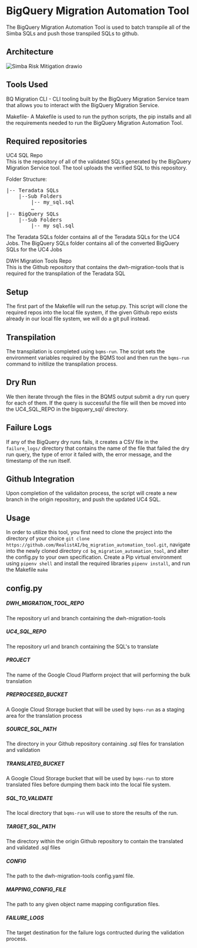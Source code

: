 # BigQuery Migration Automation Tool

The BigQuery Migration Automation Tool is used to batch transpile all of the Simba SQLs and push those transpiled SQLs to github.
## Architecture 

![Simba Risk Mitigation drawio](https://github.com/RealistAI/bq_migration_automation_tool/assets/99982739/7a40c2bd-fff9-4a35-b735-a614f320a5e7)

## Tools Used
BQ Migration CLI - CLI tooling built by the BigQuery Migration Service team that allows you to interact with the BigQuery Migration Service.

Makefile- A Makefile is used to run the python scripts, the pip installs and all the requirements needed to run the BigQuery Migration Automation Tool.

## Required repositories 
UC4 SQL Repo\
This is the repository of all of the validated SQLs generated by the BigQuery Migration 
Service tool. The tool uploads the verified SQL to this repository.

Folder Structure:
<pre>
|-- Teradata SQLs
    |--Sub Folders
        |-- my_sql.sql
        … 
|-- BigQuery SQLs
    |--Sub Folders
        |-- my_sql.sql
</pre>

The Teradata SQLs folder contains all of the Teradata SQLs for the UC4 Jobs.
The BigQuery SQLs folder contains all of the converted BigQuery SQLs for the UC4 Jobs

DWH Migration Tools Repo\
This is the Github repository that contains the dwh-migration-tools that is required 
for the transpilation of the Teradata SQL

## Setup
The first part of the Makefile will run the setup.py. This script will clone the required repos 
into the local file system, if the given Github repo exists already in our local file system, we will 
do a git pull instead.

## Transpilation
The transpilation is completed using `bqms-run`. The script sets the environment variables required by 
the BQMS tool and then run the `bqms-run` command to initilize the transpilation process. 

## Dry Run
We then iterate through the files in the BQMS output submit a dry run query for each of them.
If the query is successful the file will then be moved into the UC4_SQL_REPO in the bigquery_sql/ 
directory.

## Failure Logs
If any of the BigQuery dry runs fails, it creates a CSV file in the `failure_logs/` directory that 
contains the name of the file that failed the dry run query, the type of error it failed with, the 
error message, and the timestamp of the run itself.

## Github Integration
Upon completion of the validaiton process, the script will create a new branch in the origin repository, 
and push the updated UC4 SQL. 


## Usage
In order to utilize this tool, you first need to clone the project into the directory of your choice 
`git clone https://github.com/RealistAI/bq_migration_automation_tool.git`, navigate into the newly cloned 
directory `cd bq_migration_automation_tool`, and alter the config.py to your own specification. Create 
a Pip virtual environment using `pipenv shell` and install the required libraries `pipenv install`, 
and run the Makefile `make`

## config.py

##### DWH_MIGRATION_TOOL_REPO
The repository url and branch containing the dwh-migration-tools


##### UC4_SQL_REPO
The repository url and branch containing the SQL's to translate


##### PROJECT
The name of the Google Cloud Platform project that will performing the bulk translation


##### PREPROCESED_BUCKET
A Google Cloud Storage bucket that will be used by `bqms-run` as a staging area for the translation process


##### SOURCE_SQL_PATH
The directory in your Github repository containing .sql files for translation and validation


##### TRANSLATED_BUCKET
A Google Cloud Storage bucket that will be used by `bqms-run` to store translated files before dumping 
them back into the local file system.


##### SQL_TO_VALIDATE
The local directory that `bqms-run` will use to store the results of the run.


##### TARGET_SQL_PATH
The directory within the origin Github repository to contain the translated and validated .sql files


##### CONFIG
The path to the dwh-migration-tools config.yaml file. 


##### MAPPING_CONFIG_FILE
The path to any given object name mapping configuration files.


##### FAILURE_LOGS
The target destination for the failure logs contructed during the validation process.

